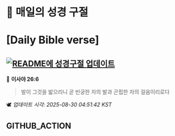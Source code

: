 # 🙏 매일의 성경 구절
# [Daily Bible verse]
## [![README에 성경구절 업데이트](https://github.com/DONGSUKA/first_test/actions/workflows/update-readme-bible.yml/badge.svg)](https://github.com/DONGSUKA/first_test/actions/workflows/update-readme-bible.yml)
<!-- START_BIBLE_VERSE -->
📖 **이사야 26:6**
> 발이 그것을 밟으리니 곧 빈궁한 자의 발과 곤핍한 자의 걸음이리로다

🕊️ _업데이트 시각: 2025-08-30 04:51:42 KST_
  <!-- END_BIBLE_VERSE -->
## GITHUB_ACTION
